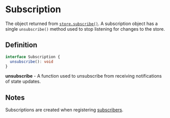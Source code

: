 # Subscription

The object returned from [`store.subscribe()`](/docs/api/Store.md#storesubscribe). A subscription object has a single `unsubscribe()` method used to stop listening for changes to the store.

## Definition

```typescript
interface Subscription {
  unsubscribe(): void
}
```

**unsubscribe** - A function used to unsubscribe from receiving notifications of state updates.

## Notes

Subscriptions are created when registering [subscribers](/docs/types/Subscriber.md).
